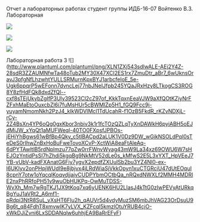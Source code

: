 Отчет а лабораторных работах
студент группы ИДБ-16-07 Войтенко В.З.
Лабораторная

![](http://www.plantuml.com/plantuml/png/LP11IWCn68NNpIb-kbBm4BLUm9tB4f9WGzE9_9dYGeHQGH05j-AkDsY5WM7Q6Q_mSYD_PrpeAYyl7n-FJ5AfkLmjWqeBNzneraioGQT4TseqrMPnpN5Ls8iO8jFLt9TEZSwPu-tGJ8CW0aQsZlzMzsgmZB757brUvsVKQCQa4rsAc_2EDZ_aZRmyueWAhUGN9NY7VLvZ9zVNsGyXnO6m_Gqd-93pY2ySKA79cvd4hkTs-4I3-koVMv0drFcjnyGth16kEfMHSsyT6SycE3LnXPMF-0O0)

![](http://www.plantuml.com/plantuml/png/fP71IiD048RFdQSOSj93mGSGQUeva9ld9LdRfMbMPYTui8BMWuWFe5VVe1v4gRRFCFj6JaWAxRc7WU7x__ppXnq5DiJDl88mS_MD8JD7Kx0dl8F1s1Ip2VccBYzzfUXgwjZ282NojnqPLsfHewVIqZwwtyjhWYrCi4SdLlQQaJsIcqmPIqUsOEThwFhcPsW29l8cArdhVCTd-P5rqijPBt_4fMpbTuVpdigdRED3V3dufDFUPHCVurBL9_cJBzde_fh0xg_IWuJsDBRszeYi4iXnECIJz1HqsZK3BNg-q2s7JC7YGgl1oDQbFi8_)

![](http://waditi.github.io)

Лабораторная работа 3
![] 
(http://www.plantuml.com/plantuml/png/XLN1ZXj543sdlwALE-AEj2Y4Z-28sdR3ZZAUMNfwTa48oTub2MY30X47XCI2ES1rx7ZmuDtr_aBr7_6wUknsOravJ3pfgNfLhzwhtYULLSRMurnKpxBYJ1arbcfeIoE_5e-Ugk6ppqrP5wEFonn7dvncLej77nbJNeIJfpb245YQaJRxHzy8LTkogCS3ROG8Y8zfHdFQk8dxdZfQl--cxf8sTEjUkybZgIfP3Uly39523Cl2cZ97of_KkkTqxnEeaVJW9aXfQOtKZjyNrFZFxhMaEtoOuxcbZl6i7fuMsHUr5cBWMIZp5H1_fGQ9Fcc9j-yuyamNmomNkh2PzJ4_kIkWDVIMcl1TdUcahR-f1OzB5FkdR_rKZvNDXjL-rCy-2Z4BsXn4YP6oQg0gxKbor3nbiv3k1r1fcTOzQZLqTyXnDAWkH6pyiABH5oEJdMiJW_xYqQt1aMUFWeql-40TO0FXpsfJPBOs-jEHjYhBgws61wBfBp4Qky_c5tIBACpd2aLUK1V0Dz9DW_wGikNSOLdPqI0sTeDeS0rIhwZnBxHoBuFweTovoXCvP-XctWiA8eaFtAleAq-6dPYTAwltlB5rdNplmzu77qZw0rrFWnvWyag43mW9La34xz69OWU6W7sHEJOzYntidPsSI7hZhdi5kgqBg9NkMtV52dLe0s_kMfwS2E5L3xYXT_HpVEeJ7YB-vUbV-kadFXAnatG6Fiy7ygvX2epdfZXUulSb2bu3YZ4Nl0-ex-l6UKIyv2onPHpjWUdI9e8jbjvx4jLRdWiaSjVkkOpyn1xuCTGRciU47dUtEOquI8cpnY7otw1oYqcqlKoqvdjjajvCUDPYbmOCtbQa_nRQxdNWXLf2MMH4MDRlE2nxPhRRfoPH51v9wuObHUKPq-OwMuTDSS-WvXh_Mm7wRgTKJ1JX9tKoq7xq6yUENK6HU2LIasJ4kTtG0zIwPEVyAtURkqBgYuJ1aVRt2_A6mf1-pRdpi3NtR8SuL_yXsHT6FIu2h_qAUVr5d4vdyMuzSM6mbJhVAG23OrDsuU9Bg6t_q84FdhT8xmvwIK7yLVX_KZFcqI5kmzlOtuYRUB4cjO-xWkDJiZvni6LxSDDANqlw6uhhjEA9BaRrEFyF)


